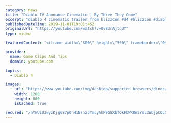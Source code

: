 ```yaml
---
category: news
title: "Diablo IV Announce Cinematic | By Three They Come"
excerpt: "diablo 4 cinematic trailer from blizzcon #d4 #blizzcon #diablo."
publishedDateTime: 2019-11-01T19:01:45Z
originalUrl: "https://youtube.com/watch?v=0vE3rAjtqUY"
type: video

featuredContent: "<iframe width=\"800\" height=\"500\" frameborder=\"0\" src=\"https://www.youtube.com/embed/0vE3rAjtqUY\" allow=\"accelerometer; autoplay; encrypted-media; gyroscope; picture-in-picture\" allowfullscreen></iframe>"

provider:
  name: Game Clips And Tips
  domain: youtube.com

topics:
  - Diablo 4

images:
  - url: "https://www.youtube.com/img/desktop/supported_browsers/dinosaur.png"
    width: 1200
    height: 800
    isCached: true

secured: "/nYkUiU3wyzKjg687p0hH1N7nzJYmcyAkP9GGXbTOkFbWRRn5YsL3WbjpCQL5lzt5HLiNpZYnsX5x10eKUPlZmEcirv+qo2Am2QxCZyLVV7FTlhLsEet7Q9Tij2yQGPsb3L8ZMqX1Lg0m937/31N+jwXZ3/eAtBHaQ1Lr7YjWd4HJToHnnuVfJWfSanxzWbe+LIeTdUQ+fzxmG7zN9eWNVRVUcMwwYlHAuYK6syQLCsucZmqt7RC5sOGDCZLsToRtSjn8tRiq1DnGOFdW0aAyYTyKBQ+Wm6C6SrbrWP/ntScC3JTahPwnEHUIn7j8JlJVzaEwZSmnrz6IEWPeE0rfxAjEHTKZPgrTM0PIJKNo9xTf+93tWIofDXlmK/pxTlM4G0Z02r0Wjzu7/k9EqGe0g==;I4yJT+X+GbbJ3wTZ1OMJLQ=="
---
```


